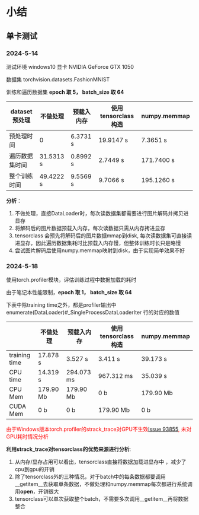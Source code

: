 # 小结

## 单卡测试
### 2024-5-14

测试环境 windows10 显卡 NVIDIA GeForce GTX 1050 

数据集 torchvision.datasets.FashionMNIST

训练和遍历数据集 **epoch 取 5， batch_size 取 64**

| dataset预处理  | 不做处理  | 预载入内存 | 使用tensorclass构造 | numpy.memmap |
| -------------- | --------- | ---------- | ------------------- | ------------ |
| 预处理时间     | 0         | 6.3731 s   | 19.9147 s           | 7.3651 s     |
| 遍历数据集时间 | 31.5313 s | 0.8992 s   | 2.7449 s            | 171.7400 s   |
| 整个训练时间   | 49.4222 s | 9.5569 s   | 9.7066 s            | 195.1260 s   |

 **分析**：

1. 不做处理，直接DataLoader时，每次读数据集都需要进行图片解码并拷贝进显存
2. 将解码后的图片数据预载入内存，每次读数据只需从内存拷进显存
3. tensorclass 会预先将解码后的图片数据mmap到disk, 每次读数据集可直接读进显存，因此遍历数据集耗时比预载入内存慢，但整体训练时长只是略慢
4. 尝试图片解码后使用numpy.memmap映射到disk，由于实现简单效果不好

### 2024-5-18

使用torch.profiler模块，评估训练过程中数据加载的耗时

由于笔记本性能限制，**epoch 取 1， batch_size 取 64**

下表中除training time之外，都是profiler输出中enumerate(DataLoader)#_SingleProcessDataLoaderIter 行的对应的数值

|               | 不做处理  | 预载入内存 | 使用tensorclass构造 | numpy.memmap |
| ------------- | --------- | ---------- | ------------------- | ------------ |
| training time | 17.878 s  | 3.527 s    | 3.411 s             | 39.173 s     |
| CPU time      | 14.319 s  | 294.073 ms | 967.312 ms          | 35.039 s     |
| CPU Mem       | 179.90 Mb | 179.90 Mb  | 0 b                 | 179.90 Mb    |
| CUDA Mem      | 0 b       | 0 b        | 179.90 Mb           | 0 b          |

<font color=red>由于Windows版本torch.profiler的strack_trace对GPU不生效[Issue 93855](https://github.com/pytorch/pytorch/issues/93855), 未对GPU耗时情况分析</font>

**利用strack_trace对tensorclass的优势来源进行分析**:

1. 从内存/显存占用可以看出，tensorclass直接将数据加载进显存中 ，减少了cpu到gpu的开销
2. 除了tensorclass外的三种情况，对于batch中的每条数据都要调用\__getitem__去获取单条数据，不做处理和numpy.memmap每次都进行系统调用**open**，开销很大
3. tensorclass可以单次获取整个batch，不需要多次调用\__getitem__再将数据整合

